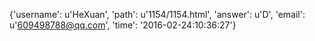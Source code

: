{'username': u'HeXuan', 'path': u'1154/1154.html', 'answer': u'D', 'email': u'609498788@qq.com', 'time': '2016-02-24:10:36:27'}